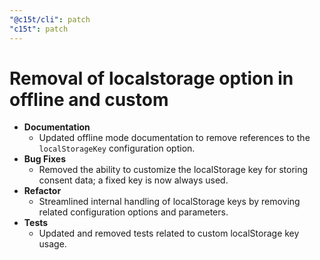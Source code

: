 ```yaml
---
"@c15t/cli": patch
"c15t": patch
---
```


# Removal of localstorage option in offline and custom

- **Documentation**
  - Updated offline mode documentation to remove references to the `localStorageKey` configuration option.
- **Bug Fixes**
  - Removed the ability to customize the localStorage key for storing consent data; a fixed key is now always used.
- **Refactor**
  - Streamlined internal handling of localStorage keys by removing related configuration options and parameters.
- **Tests**
  - Updated and removed tests related to custom localStorage key usage.
